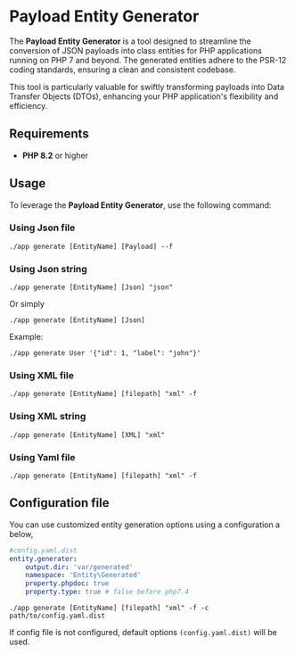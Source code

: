 # Payload Entity Generator

The **Payload Entity Generator** is a tool designed to streamline the conversion of JSON payloads into class entities for PHP applications running on PHP 7 and beyond.
The generated entities adhere to the PSR-12 coding standards, ensuring a clean and consistent codebase.

This tool is particularly valuable for swiftly transforming payloads into Data Transfer Objects (DTOs), enhancing your PHP application's flexibility and efficiency.

## Requirements

- **PHP 8.2** or higher

## Usage

To leverage the **Payload Entity Generator**, use the following command:

### Using Json file
```shell
./app generate [EntityName] [Payload] --f
```
### Using Json string
```shell
./app generate [EntityName] [Json] "json" 
```
Or simply 
```shell
./app generate [EntityName] [Json]
```

Example: 
```shell
./app generate User '{"id": 1, "label": "john"}'
```

### Using XML file
```shell
./app generate [EntityName] [filepath] "xml" -f
```

### Using XML string
```shell
./app generate [EntityName] [XML] "xml" 
```

### Using Yaml file
```shell
./app generate [EntityName] [filepath] "xml" -f
```

## Configuration file

You can use customized entity generation options using a configuration a below,

```yaml
#config.yaml.dist
entity.generator:
    output.dir: 'var/generated'
    namespace: 'Entity\Generated'
    property.phpdoc: true
    property.type: true # false before php7.4
```

```shell
./app generate [EntityName] [filepath] "xml" -f -c path/to/config.yaml.dist
```

If config file is not configured, default options `(config.yaml.dist)` will be used.